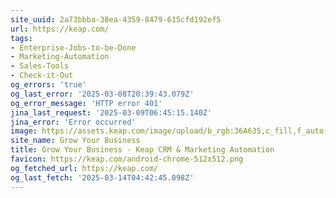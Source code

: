 ```yaml
---
site_uuid: 2a73bbba-38ea-4359-8479-615cfd192ef5
url: https://keap.com/
tags:
- Enterprise-Jobs-to-be-Done
- Marketing-Automation
- Sales-Tools
- Check-it-Out
og_errors: 'true'
og_last_error: '2025-03-08T20:39:43.079Z'
og_error_message: 'HTTP error 401'
jina_last_request: '2025-03-09T06:45:15.140Z'
jina_error: 'Error occurred'
image: https://assets.keap.com/image/upload/b_rgb:36A635,c_fill,f_auto,g_face,h_630,q_95,w_1200/v1670527188/keap/default-social-image.webp
site_name: Grow Your Business
title: Grow Your Business - Keap CRM & Marketing Automation
favicon: https://keap.com/android-chrome-512x512.png
og_fetched_url: https://keap.com/
og_last_fetch: '2025-03-14T04:42:45.098Z'
---
```


